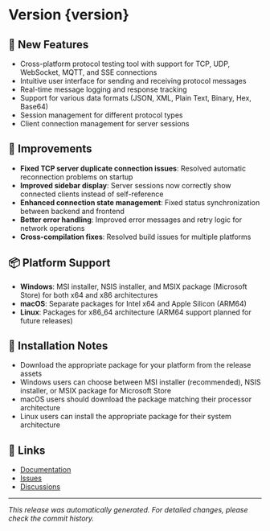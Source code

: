 # Version {version}

## 🚀 New Features
- Cross-platform protocol testing tool with support for TCP, UDP, WebSocket, MQTT, and SSE connections
- Intuitive user interface for sending and receiving protocol messages
- Real-time message logging and response tracking
- Support for various data formats (JSON, XML, Plain Text, Binary, Hex, Base64)
- Session management for different protocol types
- Client connection management for server sessions

## 🔧 Improvements
- **Fixed TCP server duplicate connection issues**: Resolved automatic reconnection problems on startup
- **Improved sidebar display**: Server sessions now correctly show connected clients instead of self-reference
- **Enhanced connection state management**: Fixed status synchronization between backend and frontend
- **Better error handling**: Improved error messages and retry logic for network operations
- **Cross-compilation fixes**: Resolved build issues for multiple platforms

## 📦 Platform Support
- **Windows**: MSI installer, NSIS installer, and MSIX package (Microsoft Store) for both x64 and x86 architectures
- **macOS**: Separate packages for Intel x64 and Apple Silicon (ARM64)
- **Linux**: Packages for x86_64 architecture (ARM64 support planned for future releases)

## 📝 Installation Notes
- Download the appropriate package for your platform from the release assets
- Windows users can choose between MSI installer (recommended), NSIS installer, or MSIX package for Microsoft Store
- macOS users should download the package matching their processor architecture
- Linux users can install the appropriate package for their system architecture

## 🔗 Links
- [Documentation](https://github.com/chenqi92/keke-proto-tool)
- [Issues](https://github.com/chenqi92/keke-proto-tool/issues)
- [Discussions](https://github.com/chenqi92/keke-proto-tool/discussions)

---

*This release was automatically generated. For detailed changes, please check the commit history.*
